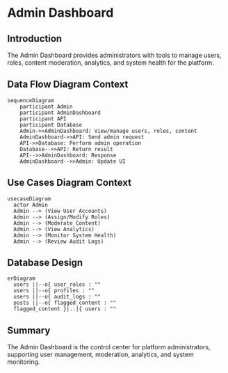 # Admin Dashboard

## Introduction
The Admin Dashboard provides administrators with tools to manage users, roles, content moderation, analytics, and system health for the platform.

## Data Flow Diagram Context
```mermaid
sequenceDiagram
    participant Admin
    participant AdminDashboard
    participant API
    participant Database
    Admin->>AdminDashboard: View/manage users, roles, content
    AdminDashboard->>API: Send admin request
    API->>Database: Perform admin operation
    Database-->>API: Return result
    API-->>AdminDashboard: Response
    AdminDashboard-->>Admin: Update UI
```

## Use Cases Diagram Context
```mermaid
usecaseDiagram
  actor Admin
  Admin --> (View User Accounts)
  Admin --> (Assign/Modify Roles)
  Admin --> (Moderate Content)
  Admin --> (View Analytics)
  Admin --> (Monitor System Health)
  Admin --> (Review Audit Logs)
```

## Database Design
```mermaid
erDiagram
  users ||--o{ user_roles : ""
  users ||--o{ profiles : ""
  users ||--o{ audit_logs : ""
  posts ||--o{ flagged_content : ""
  flagged_content }|..|{ users : ""
```

## Summary
The Admin Dashboard is the control center for platform administrators, supporting user management, moderation, analytics, and system monitoring. 
